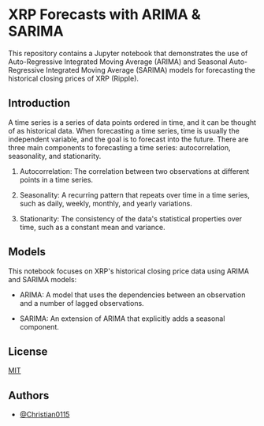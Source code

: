 
# XRP Forecasts with ARIMA & SARIMA

This repository contains a Jupyter notebook that demonstrates the use of Auto-Regressive Integrated Moving Average (ARIMA) and Seasonal Auto-Regressive Integrated Moving Average (SARIMA) models for forecasting the historical closing prices of XRP (Ripple).

## Introduction

A time series is a series of data points ordered in time, and it can be thought of as historical data. When forecasting a time series, time is usually the independent variable, and the goal is to forecast into the future. There are three main components to forecasting a time series: autocorrelation, seasonality, and stationarity.

1. Autocorrelation: The correlation between two observations at different points in a time series.

2. Seasonality: A recurring pattern that repeats over time in a time series, such as daily, weekly, monthly, and yearly variations.

3. Stationarity: The consistency of the data's statistical properties over time, such as a constant mean and variance.

## Models
This notebook focuses on XRP's historical closing price data using ARIMA and SARIMA models:

- ARIMA: A model that uses the dependencies between an observation and a number of lagged observations.

 - SARIMA: An extension of ARIMA that explicitly adds a seasonal component.

## License

[MIT](https://choosealicense.com/licenses/mit/)


## Authors

- [@Christian0115](https://github.com/Christian-0115)

